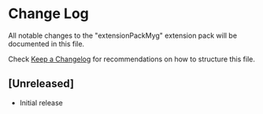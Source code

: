 # Change Log

All notable changes to the "extensionPackMyg" extension pack will be documented in this file.

Check [Keep a Changelog](http://keepachangelog.com/) for recommendations on how to structure this file.

## [Unreleased]

- Initial release
